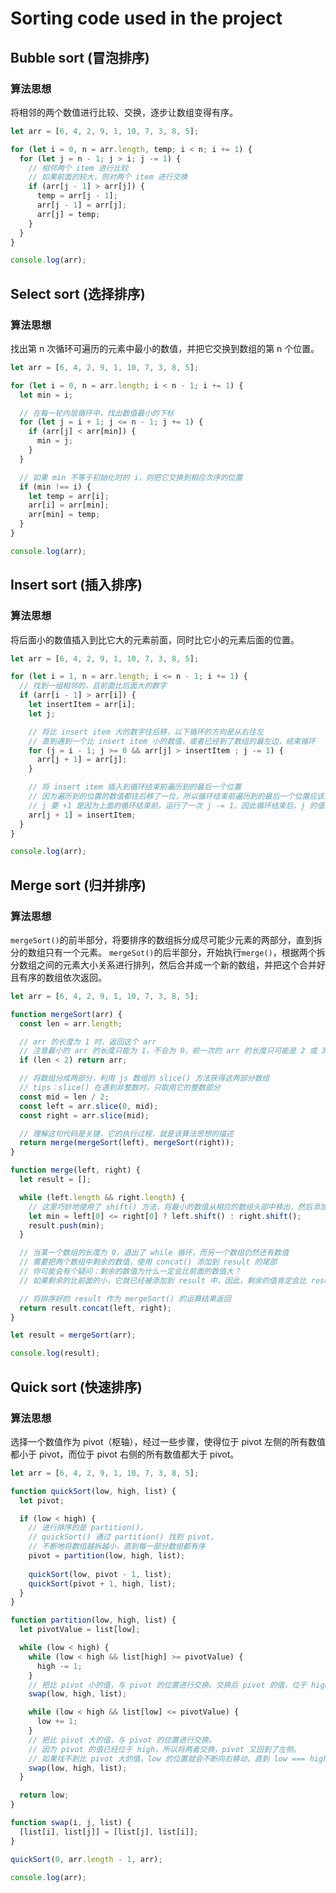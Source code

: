 # Sorting code used in the project

## Bubble sort (冒泡排序)

### 算法思想

将相邻的两个数值进行比较、交换，逐步让数组变得有序。

```javascript
let arr = [6, 4, 2, 9, 1, 10, 7, 3, 8, 5];

for (let i = 0, n = arr.length, temp; i < n; i += 1) {
  for (let j = n - 1; j > i; j -= 1) {
    // 相邻两个 item 进行比较
    // 如果前面的较大，则对两个 item 进行交换
    if (arr[j - 1] > arr[j]) {
      temp = arr[j - 1];
      arr[j - 1] = arr[j];
      arr[j] = temp;
    }
  }
}

console.log(arr);
```

## Select sort (选择排序)

### 算法思想

找出第 n 次循环可遍历的元素中最小的数值，并把它交换到数组的第 n 个位置。

```javascript
let arr = [6, 4, 2, 9, 1, 10, 7, 3, 8, 5];

for (let i = 0, n = arr.length; i < n - 1; i += 1) {
  let min = i;

  // 在每一轮内层循环中，找出数值最小的下标
  for (let j = i + 1; j <= n - 1; j += 1) {
    if (arr[j] < arr[min]) {
      min = j;
    }
  }

  // 如果 min 不等于初始化时的 i，则把它交换到相应次序的位置
  if (min !== i) {
    let temp = arr[i];
    arr[i] = arr[min];
    arr[min] = temp;
  }
}

console.log(arr);
```

## Insert sort (插入排序)

### 算法思想

将后面小的数值插入到比它大的元素前面，同时比它小的元素后面的位置。

```javascript
let arr = [6, 4, 2, 9, 1, 10, 7, 3, 8, 5];

for (let i = 1, n = arr.length; i <= n - 1; i += 1) {
  // 找到一组相邻的，且前面比后面大的数字
  if (arr[i - 1] > arr[i]) {
    let insertItem = arr[i];
    let j;

    // 将比 insert item 大的数字往后移，以下循环的方向是从右往左
    // 直到遇到一个比 insert item 小的数值，或者已经到了数组的最左边，结束循环
    for (j = i - 1; j >= 0 && arr[j] > insertItem ; j -= 1) {
      arr[j + 1] = arr[j];
    }

    // 将 insert item 插入到循环结束前遍历到的最后一个位置
    // 因为遍历到的位置的数值都往后移了一位，所以循环结束前遍历到的最后一个位置应该是空的（数值是重复的）
    // j 要 +1 是因为上面的循环结束前，运行了一次 j -= 1。因此循环结束后，j 的值比想要的数字少了 1，要把它加上
    arr[j + 1] = insertItem;
  }
}

console.log(arr);
```

## Merge sort (归并排序)

### 算法思想

`mergeSort()`的前半部分，将要排序的数组拆分成尽可能少元素的两部分，直到拆分的数组只有一个元素。
`mergeSot()`的后半部分，开始执行`merge()`，根据两个拆分数组之间的元素大小关系进行排列，然后合并成一个新的数组，并把这个合并好且有序的数组依次返回。

```javascript
let arr = [6, 4, 2, 9, 1, 10, 7, 3, 8, 5];

function mergeSort(arr) {
  const len = arr.length;

  // arr 的长度为 1 时，返回这个 arr
  // 注意最小的 arr 的长度只能为 1，不会为 0，前一次的 arr 的长度只可能是 2 或 3
  if (len < 2) return arr;

  // 将数组分成两部分，利用 js 数组的 slice() 方法获得这两部分数组
  // tips：slice() 在遇到非整数时，只取用它的整数部分
  const mid = len / 2;
  const left = arr.slice(0, mid);
  const right = arr.slice(mid);

  // 理解这句代码是关键，它的执行过程，就是该算法思想的描述
  return merge(mergeSort(left), mergeSort(right));
}

function merge(left, right) {
  let result = [];

  while (left.length && right.length) {
    // 这里巧妙地使用了 shift() 方法，将最小的数值从相应的数组头部中移出，然后添加到 result 中
    let min = left[0] <= right[0] ? left.shift() : right.shift();
    result.push(min);
  }

  // 当某一个数组的长度为 0，退出了 while 循环，而另一个数组仍然还有数值
  // 需要把两个数组中剩余的数值，使用 concat() 添加到 result 的尾部
  // 你可能会有个疑问：剩余的数值为什么一定会比前面的数值大？
  // 如果剩余的比前面的小，它就已经被添加到 result 中，因此，剩余的值肯定会比 result 最后一个值大

  // 将排序好的 result 作为 mergeSort() 的运算结果返回
  return result.concat(left, right);
}

let result = mergeSort(arr);

console.log(result);
```

## Quick sort (快速排序)

### 算法思想

选择一个数值作为 pivot（枢轴），经过一些步骤，使得位于 pivot 左侧的所有数值都小于 pivot，而位于 pivot 右侧的所有数值都大于 pivot。

```javascript
let arr = [6, 4, 2, 9, 1, 10, 7, 3, 8, 5];

function quickSort(low, high, list) {
  let pivot;

  if (low < high) {
    // 进行排序的是 partition()，
    // quickSort() 通过 partition() 找到 pivot，
    // 不断地将数组越拆越小，直到每一部分数组都有序
    pivot = partition(low, high, list);
 
    quickSort(low, pivot - 1, list);
    quickSort(pivot + 1, high, list);
  }
}

function partition(low, high, list) {
  let pivotValue = list[low];

  while (low < high) {
    while (low < high && list[high] >= pivotValue) {
      high -= 1;
    }
    // 把比 pivot 小的值，与 pivot 的位置进行交换。交换后 pivot 的值，位于 high
    swap(low, high, list);

    while (low < high && list[low] <= pivotValue) {
      low += 1;
    }
    // 把比 pivot 大的值，与 pivot 的位置进行交换。
    // 因为 pivot 的值已经位于 high，所以将两者交换，pivot 又回到了左侧。
    // 如果找不到比 pivot 大的值，low 的位置就会不断向右移动，直到 low === high，退出所有循环
    swap(low, high, list);
  }

  return low;
}

function swap(i, j, list) {
  [list[i], list[j]] = [list[j], list[i]];
}

quickSort(0, arr.length - 1, arr);

console.log(arr);
```
